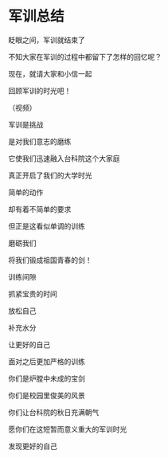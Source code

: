# 军训总结

眨眼之间，军训就结束了

不知大家在军训的过程中都留下了怎样的回忆呢？

现在，就请大家和小信一起

回顾军训的时光吧！



（视频）



军训是挑战

是对我们意志的磨练

它使我们迅速融入台科院这个大家庭

真正开启了我们的大学时光



简单的动作

却有着不简单的要求

但正是这看似单调的训练

磨砺我们

将我们锻成祖国青春的剑！





训练间隙

抓紧宝贵的时间

放松自己

补充水分

让更好的自己

面对之后更加严格的训练





你们是炉膛中未成的宝剑

你们是校园里俊美的风景

你们让台科院的秋日充满朝气

愿你们在这短暂而意义重大的军训时光

发现更好的自己